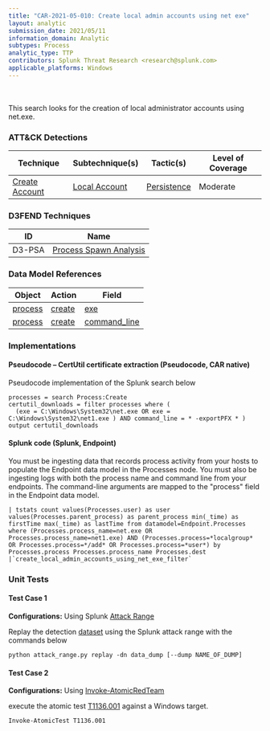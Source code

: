 ```yaml
---
title: "CAR-2021-05-010: Create local admin accounts using net exe"
layout: analytic
submission_date: 2021/05/11
information_domain: Analytic
subtypes: Process
analytic_type: TTP
contributors: Splunk Threat Research <research@splunk.com>
applicable_platforms: Windows
---
```

<br><br>
This search looks for the creation of local administrator accounts using net.exe.


### ATT&CK Detections

|Technique|Subtechnique(s)|Tactic(s)|Level of Coverage|
|---|---|---|---|
|[Create Account](https://attack.mitre.org/techniques/T1136/)|[Local Account](https://attack.mitre.org/techniques/T1136/001/)|[Persistence](https://attack.mitre.org/tactics/TA0003/)|Moderate|


### D3FEND Techniques

|ID|Name|
|---|---| 
|D3-PSA | [Process Spawn Analysis](https://d3fend.mitre.org/technique/d3f:ProcessSpawnAnalysis)| 



### Data Model References

|Object|Action|Field|
|---|---|---|
|[process](/data_model/process) | [create](/data_model/process#create) | [exe](/data_model/process#exe) |
|[process](/data_model/process) | [create](/data_model/process#create) | [command_line](/data_model/process#command_line) |



### Implementations

#### Pseudocode – CertUtil certificate extraction (Pseudocode, CAR native)


Pseudocode implementation of the Splunk search below


```
processes = search Process:Create
certutil_downloads = filter processes where (
  (exe = C:\Windows\System32\net.exe OR exe = C:\Windows\System32\net1.exe ) AND command_line = * -exportPFX * )
output certutil_downloads

```


#### Splunk code (Splunk, Endpoint)


You must be ingesting data that records process activity from your hosts to populate the Endpoint data model in the Processes node. You must also be ingesting logs with both the process name and command line from your endpoints. The command-line arguments are mapped to the "process" field in the Endpoint data model.


```
| tstats count values(Processes.user) as user values(Processes.parent_process) as parent_process min(_time) as firstTime max(_time) as lastTime from datamodel=Endpoint.Processes where (Processes.process_name=net.exe OR Processes.process_name=net1.exe) AND (Processes.process=*localgroup* OR Processes.process=*/add* OR Processes.process=*user*) by Processes.process Processes.process_name Processes.dest   |`create_local_admin_accounts_using_net_exe_filter`
```



### Unit Tests

#### Test Case 1

**Configurations:** Using Splunk [Attack Range](https://github.com/splunk/attack_range)

Replay the detection [dataset](https://media.githubusercontent.com/media/splunk/attack_data/master/datasets/attack_techniques/T1136.001/atomic_red_team/windows-security.log)  using the Splunk attack range with the commands below

```
python attack_range.py replay -dn data_dump [--dump NAME_OF_DUMP]
```

#### Test Case 2

**Configurations:** Using [Invoke-AtomicRedTeam](https://github.com/redcanaryco/invoke-atomicredteam)

execute the atomic test [T1136.001](https://github.com/redcanaryco/atomic-red-team/tree/master/atomics/T1136.001) against a Windows target.

```
Invoke-AtomicTest T1136.001
```


